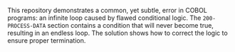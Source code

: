 This repository demonstrates a common, yet subtle, error in COBOL programs: an infinite loop caused by flawed conditional logic.  The `200-PROCESS-DATA` section contains a condition that will never become true, resulting in an endless loop. The solution shows how to correct the logic to ensure proper termination.